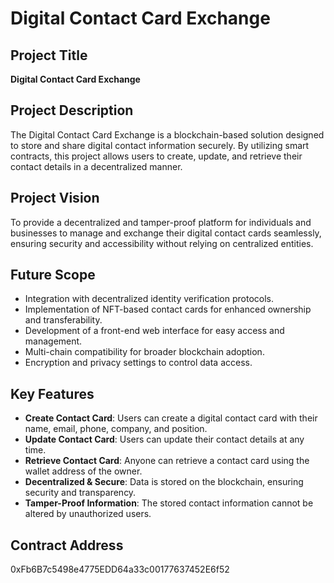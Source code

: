 # Digital Contact Card Exchange

## Project Title
**Digital Contact Card Exchange**

## Project Description
The Digital Contact Card Exchange is a blockchain-based solution designed to store and share digital contact information securely. By utilizing smart contracts, this project allows users to create, update, and retrieve their contact details in a decentralized manner.

## Project Vision
To provide a decentralized and tamper-proof platform for individuals and businesses to manage and exchange their digital contact cards seamlessly, ensuring security and accessibility without relying on centralized entities.

## Future Scope
- Integration with decentralized identity verification protocols.
- Implementation of NFT-based contact cards for enhanced ownership and transferability.
- Development of a front-end web interface for easy access and management.
- Multi-chain compatibility for broader blockchain adoption.
- Encryption and privacy settings to control data access.

## Key Features
- **Create Contact Card**: Users can create a digital contact card with their name, email, phone, company, and position.
- **Update Contact Card**: Users can update their contact details at any time.
- **Retrieve Contact Card**: Anyone can retrieve a contact card using the wallet address of the owner.
- **Decentralized & Secure**: Data is stored on the blockchain, ensuring security and transparency.
- **Tamper-Proof Information**: The stored contact information cannot be altered by unauthorized users.

## Contract Address
0xFb6B7c5498e4775EDD64a33c00177637452E6f52

